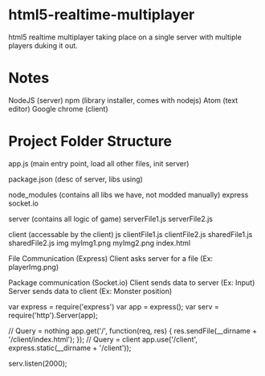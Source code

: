 # html5-realtime-multiplayer
html5 realtime multiplayer taking place on a single server with multiple players duking it out.

# Notes
NodeJS (server)
npm (library installer, comes with nodejs)
Atom (text editor)
Google chrome (client)

# Project Folder Structure
app.js (main entry point, load all other files, init server)

package.json (desc of server, libs using)

node_modules (contains all libs we have, not modded manually)
  express
  socket.io

server (contains all logic of game)
  serverFile1.js
  serverFile2.js

client (accessable by the client)
  js
    clientFile1.js
    clientFile2.js
    sharedFile1.js
    sharedFile2.js
  img
    myImg1.png
    myImg2.png
  index.html

File Communication (Express)
  Client asks server for a file (Ex: playerImg.png)
<DOMAIN><PORT><FILE>

Package communication (Socket.io)
  Client sends data to server (Ex: Input)
  Server sends data to client (Ex: Monster position)

var express = require('express')
var app = express();
var serv = require('http').Server(app);

// Query = nothing
app.get('/', function(req, res) {
  res.sendFile(__dirname + '/client/index.html');
});
// Query = client
app.use('/client', express.static(__dirname + '/client'));

serv.listen(2000);
